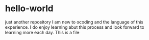 # hello-world
just another repository
I am new to ocoding and the language of this experience. I do enjoy learning abut this process and look forward to learning more each day.
This is a file
